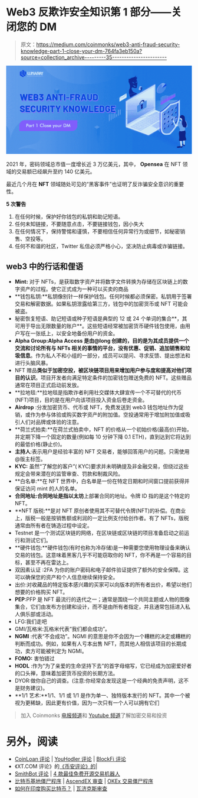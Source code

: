 # Web3 反欺诈安全知识第 1 部分——关闭您的 DM

> 原文：<https://medium.com/coinmonks/web3-anti-fraud-security-knowledge-part-1-close-your-dm-764fa3eb150a?source=collection_archive---------35----------------------->

![](img/117fdc4359d2b6a01f5b4f5496ae03bd.png)

2021 年，密码领域总市值一度增长近 3 万亿美元，其中， **Opensea** 在 NFT 领域的交易额已经飙升至约 140 亿美元。

最近几个月在 **NFT** 领域随处可见的“黑客事件”也证明了反诈骗安全意识的重要性。

**5 次警告**

1.  在任何时候，保护好你钱包的私钥和助记短语。
2.  任何未知链接，不要随意点击，不要链接钱包，因小失大
3.  在任何情况下，保持警惕和谨慎，不要相信任何异常行为或细节，如秘密销售、空投等。
4.  任何不和谐的社区，Twitter 私信必须严格小心，坚决防止病毒或诈骗链接。

## web3 中的行话和俚语

*   **Mint:** 对于 NFTs，是获取数字资产并将数字文件转换为存储在区块链上的数字资产的过程。使它正式成为一种可以买卖的商品
*   **钱包私钥:**私钥像别针一样保护钱包。任何时候都必须保密。私钥用于签署交易和解密数据。如果私钥泄露给第三方，钱包中的加密货币或 NFT 可能会被盗。
*   秘密恢复短语、助记短语或种子短语是典型的 12 或 24 个单词的集合**，其可用于导出无限数量的账户**。这些短语经常被加密货币硬件钱包使用，由用户写在一张纸上，以安全地备份用户的资金。
*   **Alpha Group:**Alpha Access 是由@long 创建的，目的是**为其成员提供一个交流和讨论所有与 NFTs 相关的事情的平台，没有优惠、促销、追加销售和垃圾信息**。作为私人不和小组的一部分，成员可以提问、寻求反馈、提出想法和进行头脑风暴。
*   NFT 赠品**类似于加密空投，被区块链项目用来增加用户参与度和提高对他们项目的认识**。项目开发者向满足特定条件的加密钱包赠送免费的 NFT。这些赠品通常在项目正式启动前发放。
*   **拉地毯:**拉地毯是指欺诈者利用社交媒体大肆宣传一个不可替代的代币(NFT)项目，目的是在用户向该项目投入资金后卷走资金。
*   **Airdrop** :分发加密货币、代币或 NFT，免费发送到 web3 钱包地址作为促销，或作为参与体验或购买数字资产的附加值。空投通常用于增加附加值或吸引人们对品牌或体验的注意。
*   **荷兰式拍卖:**在荷兰式拍卖中，NFT 的价格从一个初始价格(最高价)开始，并定期下降一个固定的数量(例如每 10 分钟下降 0.1 ETH)，直到达到它将达到的最低价格(静止价)。
*   **主持人**:表示用户是经验丰富的 NFT 交易者，能够回答用户的问题。只需使用@版主标签。
*   **KYC:** 虽然“了解您的客户”( KYC)要求并未明确提及非金融交易，但绕过这些规定会带来潜在的监管审查、罚款和制裁风险。
*   **白名单:**在 NFT 世界中，白名单是一份在特定日期和时间窗口提前获得并保证访问 mint 的人的名单。
*   **合同地址:**合同地址是指**以太坊**上部署合同的地址。令牌 ID 指的是这个特定的 NFT。
*   **NFT 版税:**是对 NFT 原创者使用其不可替代令牌(NFT)的补偿。在商业上，版税一般是按销售额或利润的一定比例支付给创作者。有了 NFTs，版税通常由所有者在铸造过程中设定。
*   Testnet 是一个测试区块链的网络，在区块链或区块链的项目准备启动之前运行和测试它们。
*   **硬件钱包:**硬件钱包(有时也称为冷存储)是一种需要您使用物理设备来确认交易的钱包。这意味着黑客几乎不可能窃取你的 NFT，你不再是一个容易的目标，甚至不再在雷达上。
*   双因素认证 :2FA 为你的账户密码和电子邮件验证提供了额外的安全保障。这可以确保您的资产和个人信息继续保持安全。
*   出价:对收藏品的特定版本感兴趣的买家可以向版本的所有者出价，希望以他们想要的价格购买 NFT。
*   **PEP**:PFP 是 NFT 最流行的迭代之一；通常是围绕一个共同主题或人物的图像集合，它们由发布方创建和设计，而不是由所有者指定，并且通常包括进入私人俱乐部或活动。
*   LFG:我们走吧
*   GMI/瓦格米:瓦格米代表“我们都会成功”。
*   **NGMI** :代表“不会成功”。NGMI 的意思是你不会因为一个糟糕的决定或糟糕的判断而成功。例如，如果有人亏本出售 NFT，而其他人相信该项目的长期成功，卖方可能被判定为 NGMI。
*   **FOMO:** 害怕错过
*   **HODL** :作为“为了亲爱的生命坚持下去”的首字母缩写，它已经成为加密爱好者的口头禅，意味着加密货币投资的长期方法。
*   DYOR:做你自己的调查。(注意:你经常会发现这是一个经典的免责声明，这不是财务建议)。
*   **1/1 艺术:**1/1、1/1 或 1/1 是作为单一、独特版本发行的 NFT。其中一个被视为更稀缺，因此更有价值，因为一次只有一个人可以拥有它们

> 加入 Coinmonks [电报频道](https://t.me/coincodecap)和 [Youtube 频道](https://www.youtube.com/c/coinmonks/videos)了解加密交易和投资

# 另外，阅读

*   [CoinLoan 评论](https://coincodecap.com/coinloan-review) | [YouHodler 评论](/coinmonks/youhodler-4-easy-ways-to-make-money-98969b9689f2) | [BlockFi 评论](https://coincodecap.com/blockfi-review)
*   《XT.COM 评论》的[《币安评论》的](https://coincodecap.com/profittradingapp-for-binance)|
*   [SmithBot 评论](https://coincodecap.com/smithbot-review) | [4 款最佳免费开源交易机器人](https://coincodecap.com/free-open-source-trading-bots)
*   [比特币基地僵尸程序](/coinmonks/coinbase-bots-ac6359e897f3) | [AscendEX 审查](/coinmonks/ascendex-review-53e829cf75fa) | [OKEx 交易僵尸程序](/coinmonks/okex-trading-bots-234920f61e60)
*   [如何在印度购买比特币？](/coinmonks/buy-bitcoin-in-india-feb50ddfef94) | [瓦济克斯审查](/coinmonks/wazirx-review-5c811b074f5b)